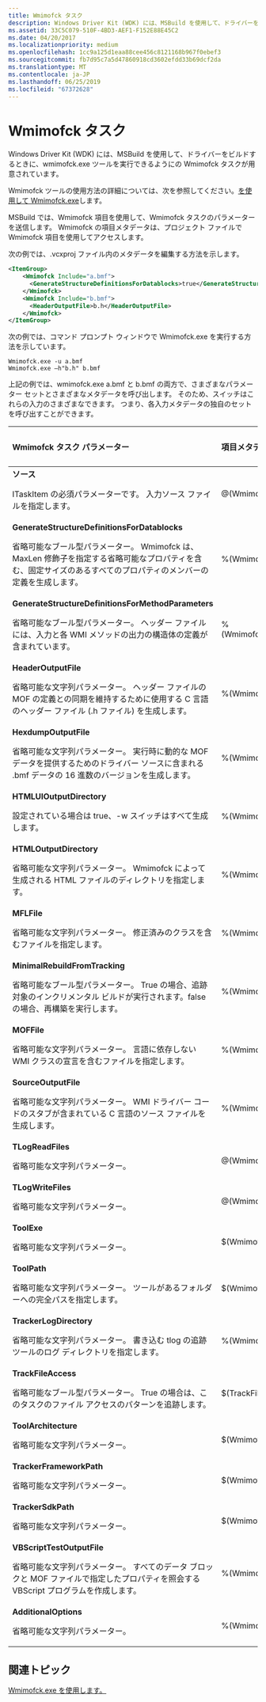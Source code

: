 ```yaml
---
title: Wmimofck タスク
description: Windows Driver Kit (WDK) には、MSBuild を使用して、ドライバーをビルドするときに、wmimofck.exe ツールを実行できるようにの Wmimofck タスクが用意されています。
ms.assetid: 33C5C079-510F-4BD3-AEF1-F152E88E45C2
ms.date: 04/20/2017
ms.localizationpriority: medium
ms.openlocfilehash: 1cc9a125d1eaa88cee456c8121168b967f0ebef3
ms.sourcegitcommit: fb7d95c7a5d47860918cd3602efdd33b69dcf2da
ms.translationtype: MT
ms.contentlocale: ja-JP
ms.lasthandoff: 06/25/2019
ms.locfileid: "67372628"
---
```

# <a name="wmimofck-task"></a>Wmimofck タスク


Windows Driver Kit (WDK) には、MSBuild を使用して、ドライバーをビルドするときに、wmimofck.exe ツールを実行できるようにの Wmimofck タスクが用意されています。

Wmimofck ツールの使用方法の詳細については、次を参照してください。[を使用して Wmimofck.exe](https://docs.microsoft.com/windows-hardware/drivers/kernel/using-wmimofck-exe)します。

MSBuild では、Wmimofck 項目を使用して、Wmimofck タスクのパラメーターを送信します。 Wmimofck の項目メタデータは、プロジェクト ファイルで Wmimofck 項目を使用してアクセスします。

次の例では、.vcxproj ファイル内のメタデータを編集する方法を示します。

```XML
<ItemGroup>
    <Wmimofck Include="a.bmf">
      <GenerateStructureDefinitionsForDatablocks>true</GenerateStructureDefinitionsForDatablocks>
    </Wmimofck>
    <Wmimofck Include="b.bmf">
      <HeaderOutputFile>b.h</HeaderOutputFile>
    </Wmimofck>
</ItemGroup>
```

次の例では、コマンド プロンプト ウィンドウで Wmimofck.exe を実行する方法を示しています。

```
Wmimofck.exe -u a.bmf
Wmimofck.exe –h"b.h" b.bmf
```

上記の例では、wmimofck.exe a.bmf と b.bmf の両方で、さまざまなパラメーター セットとさまざまなメタデータを呼び出します。 そのため、スイッチはこれらの入力のさまざまなできます。 つまり、各入力メタデータの独自のセットを呼び出すことができます。

<table>
<colgroup>
<col width="33%" />
<col width="33%" />
<col width="33%" />
</colgroup>
<thead>
<tr class="header">
<th align="left">Wmimofck タスク パラメーター</th>
<th align="left">項目メタデータ</th>
<th align="left">ツールへの切り替え</th>
</tr>
</thead>
<tbody>
<tr class="odd">
<td align="left"><strong>ソース</strong>
<p>ITaskItem の必須パラメーターです。 入力ソース ファイルを指定します。</p></td>
<td align="left">@(Wmimofck)</td>
<td align="left"></td>
</tr>
<tr class="even">
<td align="left"><strong>GenerateStructureDefinitionsForDatablocks</strong>
<p>省略可能なブール型パラメーター。 Wmimofck は、MaxLen 修飾子を指定する省略可能なプロパティを含む、固定サイズのあるすべてのプロパティのメンバーの定義を生成します。</p></td>
<td align="left">%(Wmimofck.GenerateStructureDefinitionsForDatablocks)</td>
<td align="left"><strong>-u</strong></td>
</tr>
<tr class="odd">
<td align="left"><strong>GenerateStructureDefinitionsForMethodParameters</strong>
<p>省略可能なブール型パラメーター。 ヘッダー ファイルには、入力と各 WMI メソッドの出力の構造体の定義が含まれています。</p></td>
<td align="left">%(Wmimofck.GenerateStructureDefinitionsForMethodParameters)</td>
<td align="left"><strong>-m</strong></td>
</tr>
<tr class="even">
<td align="left"><strong>HeaderOutputFile</strong>
<p>省略可能な文字列パラメーター。 ヘッダー ファイルの MOF の定義との同期を維持するために使用する C 言語のヘッダー ファイル (.h ファイル) を生成します。</p></td>
<td align="left">%(Wmimofck.HeaderOutputFile)</td>
<td align="left"><strong>-h</strong><em>ファイル名</em></td>
</tr>
<tr class="odd">
<td align="left"><strong>HexdumpOutputFile</strong>
<p>省略可能な文字列パラメーター。 実行時に動的な MOF データを提供するためのドライバー ソースに含まれる .bmf データの 16 進数のバージョンを生成します。</p></td>
<td align="left">%(Wmimofck.HexdumpOutputFile)</td>
<td align="left"><strong>-x</strong><em>Filename</em></td>
</tr>
<tr class="even">
<td align="left"><strong>HTMLUIOutputDirectory</strong>
<p>設定されている場合は true、-w スイッチはすべて生成します。</p></td>
<td align="left">%(Wmimofck.HTMLUIOutputDirectory)</td>
<td align="left"></td>
</tr>
<tr class="odd">
<td align="left"><strong>HTMLOutputDirectory</strong>
<p>省略可能な文字列パラメーター。 Wmimofck によって生成される HTML ファイルのディレクトリを指定します。</p></td>
<td align="left">%(Wmimofck.HTMLOutputDirectory)</td>
<td align="left"><strong>-w</strong><em>ディレクトリ</em></td>
</tr>
<tr class="even">
<td align="left"><strong>MFLFile</strong>
<p>省略可能な文字列パラメーター。 修正済みのクラスを含むファイルを指定します。</p></td>
<td align="left">%(Wmimofck.MFLFile)</td>
<td align="left"><strong>-z</strong><em>MFLFile</em></td>
</tr>
<tr class="odd">
<td align="left"><strong>MinimalRebuildFromTracking</strong>
<p>省略可能なブール型パラメーター。 True の場合、追跡対象のインクリメンタル ビルドが実行されます。false の場合、再構築を実行します。</p></td>
<td align="left">%(Wmimofck.MinimalRebuildFromTracking)</td>
<td align="left"></td>
</tr>
<tr class="even">
<td align="left"><strong>MOFFile</strong>
<p>省略可能な文字列パラメーター。 言語に依存しない WMI クラスの宣言を含むファイルを指定します。</p></td>
<td align="left">%(Wmimofck.MOFFile)</td>
<td align="left"><strong>-y</strong><em>MOFFile</em></td>
</tr>
<tr class="odd">
<td align="left"><strong>SourceOutputFile</strong>
<p>省略可能な文字列パラメーター。 WMI ドライバー コードのスタブが含まれている C 言語のソース ファイルを生成します。</p></td>
<td align="left">%(Wmimofck.SourceOutputFile)</td>
<td align="left"><strong>-c</strong><em>ファイル名</em></td>
</tr>
<tr class="even">
<td align="left"><strong>TLogReadFiles</strong>
<p>省略可能な文字列パラメーター。</p></td>
<td align="left">@(WmimofckTLogReadFiles)</td>
<td align="left"></td>
</tr>
<tr class="odd">
<td align="left"><strong>TLogWriteFiles</strong>
<p>省略可能な文字列パラメーター。</p></td>
<td align="left">@(WmimofckTLogWriteFiles)</td>
<td align="left"></td>
</tr>
<tr class="even">
<td align="left"><strong>ToolExe</strong>
<p>省略可能な文字列パラメーター。</p></td>
<td align="left">$(WmimofckToolExe)</td>
<td align="left"></td>
</tr>
<tr class="odd">
<td align="left"><strong>ToolPath</strong>
<p>省略可能な文字列パラメーター。 ツールがあるフォルダーへの完全パスを指定します。</p></td>
<td align="left">$(WmimofckToolPath)</td>
<td align="left"></td>
</tr>
<tr class="even">
<td align="left"><strong>TrackerLogDirectory</strong>
<p>省略可能な文字列パラメーター。 書き込む tlog の追跡ツールのログ ディレクトリを指定します。</p></td>
<td align="left">%(Wmimofck.TrackerLogDirectory)</td>
<td align="left"></td>
</tr>
<tr class="odd">
<td align="left"><strong>TrackFileAccess</strong>
<p>省略可能なブール型パラメーター。 True の場合は、このタスクのファイル アクセスのパターンを追跡します。</p></td>
<td align="left">$(TrackFileAccess)</td>
<td align="left"></td>
</tr>
<tr class="even">
<td align="left"><strong>ToolArchitecture</strong>
<p>省略可能な文字列パラメーター。</p></td>
<td align="left">$(WmimofckToolArchitecture)</td>
<td align="left"></td>
</tr>
<tr class="odd">
<td align="left"><strong>TrackerFrameworkPath</strong>
<p>省略可能な文字列パラメーター。</p></td>
<td align="left">$(WmimofckTrackerFrameworkPath)</td>
<td align="left"></td>
</tr>
<tr class="even">
<td align="left"><strong>TrackerSdkPath</strong>
<p>省略可能な文字列パラメーター。</p></td>
<td align="left">$(WmimofckTrackerSdkPath)</td>
<td align="left"></td>
</tr>
<tr class="odd">
<td align="left"><strong>VBScriptTestOutputFile</strong>
<p>省略可能な文字列パラメーター。 すべてのデータ ブロックと MOF ファイルで指定したプロパティを照会する VBScript プログラムを作成します。</p></td>
<td align="left">%(Wmimofck.VBScriptTestOutputFile)</td>
<td align="left"><strong>-t</strong><em>ファイル名</em></td>
</tr>
<tr class="even">
<td align="left"><strong>AdditionalOptions</strong>
<p>省略可能な文字列パラメーター。</p></td>
<td align="left">%(Wmimofck.AdditionalOptions)</td>
<td align="left"></td>
</tr>
</tbody>
</table>

 

## <a name="span-idrelatedtopicsspanrelated-topics"></a><span id="related_topics"></span>関連トピック


[Wmimofck.exe を使用します。](https://docs.microsoft.com/windows-hardware/drivers/kernel/using-wmimofck-exe)

 

 






